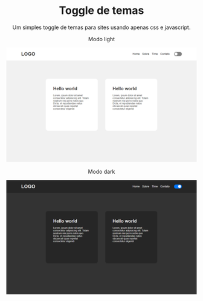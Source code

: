 <div align="center">
    <h1>Toggle de temas</h1>
    <p>Um simples toggle de temas para sites usando apenas css e javascript.</p>

Modo light

<img src="./.github/light.png" width="900">



Modo dark

<img src="./.github/dark.png" width="900">

</div>